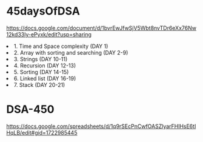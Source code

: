 # 45daysOfDSA
https://docs.google.com/document/d/1bvrEwJfwSjV5Wbt8nvTDr6eXx76Nw12kd33ly-ePyxk/edit?usp=sharing
<li>1. Time and Space complexity (DAY 1)
<li>2. Array with sorting and searching (DAY 2-9)
<li>3. Strings (DAY 10-11)
<li>4. Recursion (DAY 12-13)
<li>5. Sorting (DAY 14-15)
<li>6. Linked list (DAY 16-19)
<li>7. Stack (DAY 20-21)

# DSA-450
https://docs.google.com/spreadsheets/d/1q9rSEcPnCwfOASZlyarFHlHsE6tlHqLB/edit#gid=1722985445
